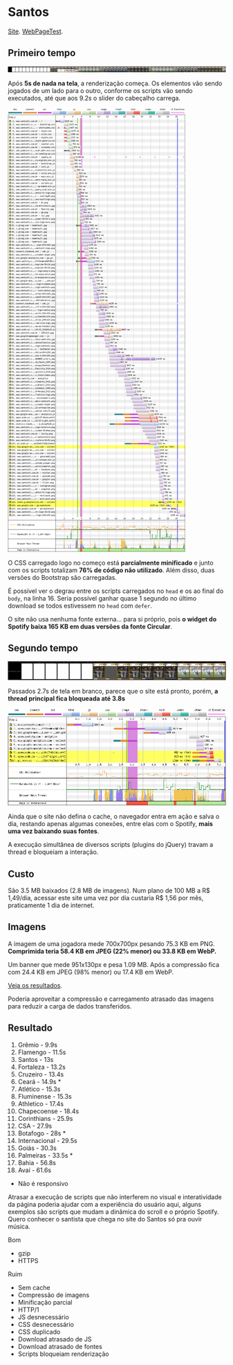 # Santos

[Site](https://www.santosfc.com.br/). [WebPageTest](https://www.webpagetest.org/result/190422_7C_5c3c4af266a88a08604240edcb71bb01/).

## Primeiro tempo

![](imgs/filmstrip-first-view-run-1.png)

Após **5s de nada na tela**, a renderização começa. Os elementos vão sendo jogados de um lado para o outro, conforme os scripts vão sendo executados, até que aos 9.2s o slider do cabeçalho carrega.

![](imgs/first-view-run-1.png)

O CSS carregado logo no começo está **parcialmente minificado** e junto com os scripts totalizam **76% de código não utilizado**. Além disso, duas versões do Bootstrap são carregadas.

É possível ver o degrau entre os scripts carregados no `head` e os ao final do `body`, na linha 16. Seria possível ganhar quase 1 segundo no último download se todos estivessem no `head` com `defer`.

O site não usa nenhuma fonte externa... para si próprio, pois **o widget do Spotify baixa 165 KB em duas versões da fonte Circular**.

## Segundo tempo

![](imgs/filmstrip-second-view-run-3.png)

Passados 2.7s de tela em branco, parece que o site está pronto, porém, **a thread principal fica bloqueada até 3.8s**

![](imgs/second-view-run-3.png)

Ainda que o site não defina o cache, o navegador entra em ação e salva o dia, restando apenas algumas conexões, entre elas com o Spotify, **mais uma vez baixando suas fontes**.

A execução simultânea de diversos scripts (plugins do jQuery) travam a thread e bloqueiam a interação.

## Custo

São 3.5 MB baixados (2.8 MB de imagens). Num plano de 100 MB a R$ 1,49/dia, acessar este site uma vez por dia custaria R$ 1,56 por mês, praticamente 1 dia de internet.

## Imagens

A imagem de uma jogadora mede 700x700px pesando 75.3 KB em PNG. **Comprimida teria 58.4 KB em JPEG (22% menor) ou 33.8 KB em WebP.**

Um banner que mede 951x130px e pesa 1.09 MB. Após a compressão fica com 24.4 KB em JPEG (98% menor) ou 17.4 KB em WebP.

[Veja os resultados](imgs/squoosh).

Poderia aproveitar a compressão e carregamento atrasado das imagens para reduzir a carga de dados transferidos.

## Resultado

1. Grêmio - 9.9s
1. Flamengo - 11.5s
1. Santos - 13s
1. Fortaleza - 13.2s
1. Cruzeiro - 13.4s
1. Ceará - 14.9s *
1. Atlético - 15.3s
1. Fluminense - 15.3s
1. Athletico - 17.4s
1. Chapecoense - 18.4s
1. Corinthians - 25.9s
1. CSA - 27.9s
1. Botafogo - 28s *
1. Internacional - 29.5s
1. Goiás - 30.3s
1. Palmeiras - 33.5s *
1. Bahia - 56.8s
1. Avaí - 61.6s

* Não é responsivo

Atrasar a execução de scripts que não interferem no visual e interatividade da página poderia ajudar com a experiência do usuário aqui, alguns exemplos são scripts que mudam a dinâmica do scroll e o próprio Spotify. Quero conhecer o santista que chega no site do Santos só pra ouvir música.

Bom
- gzip
- HTTPS

Ruim
- Sem cache
- Compressão de imagens
- Minificação parcial
- HTTP/1
- JS desnecessário
- CSS desnecessário
- CSS duplicado
- Download atrasado de JS
- Download atrasado de fontes
- Scripts bloqueiam renderização